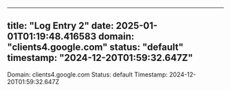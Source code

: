 
---
title: "Log Entry 2"
date: 2025-01-01T01:19:48.416583
domain: "clients4.google.com"
status: "default"
timestamp: "2024-12-20T01:59:32.647Z"
---

Domain: clients4.google.com
Status: default
Timestamp: 2024-12-20T01:59:32.647Z

